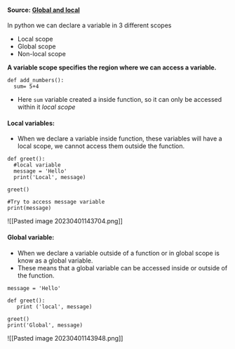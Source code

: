 #### Source: [Global and local](https://www.programiz.com/python-programming/global-local-nonlocal-variables)

In python we can declare a variable in 3 different scopes
* Local scope
* Global scope
* Non-local scope

**A variable scope specifies the region where we can access a variable.**

```
def add_numbers():
  sum= 5+4
```
* Here `sum` variable created a inside function, so it can only be accessed within it *local scope*

#### Local variables:
* When we declare a variable inside function, these variables will have a local scope, we cannot access them outside the function.

```
def greet():
  #local variable
  message = 'Hello'
  print('Local', message)

greet()

#Try to access message variable
print(message)
```

![[Pasted image 20230401143704.png]]

#### Global variable:
* When we declare a variable outside of a function or in global scope is know as a global variable. 
* These means that a global variable can be accessed inside or outside of the function.

```
message = 'Hello'

def greet():
   print ('local', message)

greet()
print('Global', message)
```

![[Pasted image 20230401143948.png]]

